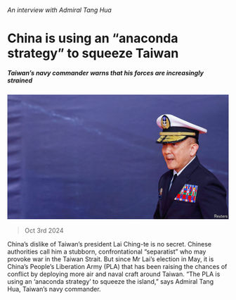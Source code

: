 ###### An interview with Admiral Tang Hua

# China is using an “anaconda strategy” to squeeze Taiwan 

##### Taiwan’s navy commander warns that his forces are increasingly strained 

![image](images/20241005_ASP003.jpg) 

> Oct 3rd 2024 

China’s dislike of Taiwan’s president Lai Ching-te is no secret. Chinese authorities call him a stubborn, confrontational “separatist” who may provoke war in the Taiwan Strait. But since Mr Lai’s election in May, it is China’s People’s Liberation Army (PLA) that has been raising the chances of conflict by deploying more air and naval craft around Taiwan. “The PLA is using an ‘anaconda strategy’ to squeeze the island,” says Admiral Tang Hua, Taiwan’s navy commander.

